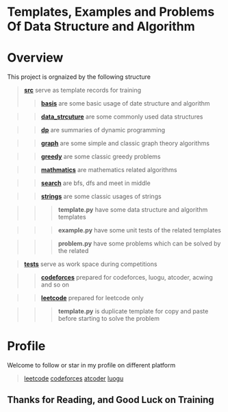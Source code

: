 

# Templates, Examples and Problems Of Data Structure and Algorithm

# Overview
This project is orgnaized by the following structure
> **[src](https://github.com/liupengsay/PyIsTheBestLang/tree/main/src)** serve as template records for training
> >**[basis](https://github.com/liupengsay/PyIsTheBestLang/tree/main/src/basis)** are some basic usage of date structure and algorithm

> >**[data_strcuture](https://github.com/liupengsay/PyIsTheBestLang/tree/main/src/data_strcuture)** are some commonly used data structures

> >**[dp](https://github.com/liupengsay/PyIsTheBestLang/tree/main/src/dp)** are summaries of dynamic programming


> >**[graph](https://github.com/liupengsay/PyIsTheBestLang/tree/main/src/graph)** are some simple and classic graph theory algorithms 


> >**[greedy](https://github.com/liupengsay/PyIsTheBestLang/tree/main/src/greedy)** are some classic greedy problems


> >**[mathmatics](https://github.com/liupengsay/PyIsTheBestLang/tree/main/src/mathmatics)** are mathematics related algorithms


>> **[search](https://github.com/liupengsay/PyIsTheBestLang/tree/main/src/search)** are bfs, dfs and meet in middle

>> **[strings](https://github.com/liupengsay/PyIsTheBestLang/tree/main/src/strings)** are some classic usages of strings

>>> **template.py** have some data structure and algorithm templates



>>> **example.py** have some unit tests of the related templates



>>> **problem.py** have some problems which can be solved by the related 



> **[tests](https://github.com/liupengsay/PyIsTheBestLang/tree/main/tests)** serve as work space during competitions

> > **[codeforces](https://github.com/liupengsay/PyIsTheBestLang/tree/main/tests/codeforces)** prepared for codeforces, luogu, atcoder, acwing and so on

> > **[leetcode](https://github.com/liupengsay/PyIsTheBestLang/tree/main/tests/leetcode)** prepared for leetcode only

>>> **template.py** is duplicate template for copy and paste before starting to solve the problem


# Profile
Welcome to follow or star in my profile on different platform
> [leetcode](https://leetcode.cn/u/liupengsay/)
> [codeforces](https://codeforces.com/profile/liupengsay)
> [atcoder](https://atcoder.jp/users/liupengsay)
> [luogu](https://www.luogu.com.cn/user/739032)


## Thanks for Reading, and Good Luck on Training
